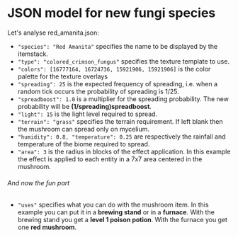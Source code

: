 # JSON model for new fungi species
Let's analyse red_amanita.json:

- ```"species": "Red Amanita"``` specifies the name to be displayed by the itemstack.
- ```"type": "colored_crimson_fungus"``` specifies the texture template to use.
- ```"colors": [16777164, 16724736, 15921906, 15921906]``` is the color palette for the texture overlays
- ```"spreading": 25``` is the expected frequency of spreading, i.e. when a random tick occurs the probability of spreading is 1/25.
- ```"spreadboost": 1.0``` is a multiplier for the spreading probability. The new probability will be **(1/spreading)spreadboost**.
- ```"light": 15``` is the light level required to spread.
- ```"terrain": "grass"``` specifies the terrain requirement. If left blank then the mushroom can spread only on mycelium.
- ```"humidity": 0.8, "temperature": 0.25``` are respectively the rainfall and temperature of the biome required to spread.
- ```"area": 3``` is the radius in blocks of the effect application. In this example the effect is applied to each entity in a 7x7 area centered in the mushroom.
###### And now the fun part
- ```"uses"``` specifies what you can do with the mushroom item. In this example you can put it in a **brewing stand** or in a **furnace**. With the brewing stand you get a **level 1 poison potion**. With the furnace you get one **red mushroom**.
